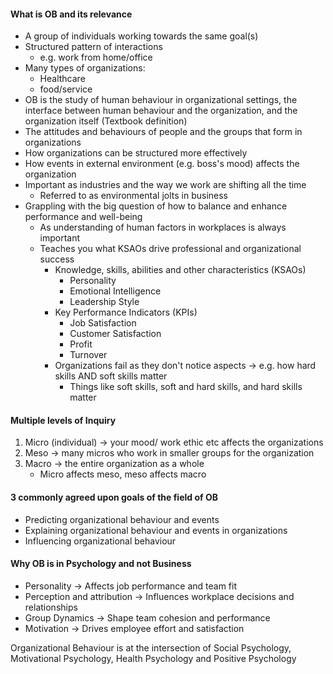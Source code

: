 #### What is OB and its relevance
- A group of individuals working towards the same goal(s)
- Structured pattern of interactions
	- e.g. work from home/office 
- Many types of organizations:
	- Healthcare
	- food/service
- OB is the study of human behaviour in organizational settings, the interface between human behaviour and the organization, and the organization itself (Textbook definition)
- The attitudes and behaviours of people and the groups that form in organizations
- How organizations can be structured more effectively
- How events in external environment (e.g. boss's mood) affects the organization
- Important as industries and the way we work are shifting all the time 
	- Referred to as environmental jolts in business
- Grappling with the big question of how to balance and enhance performance and well-being
	- As understanding of human factors in workplaces is always important
	- Teaches you what KSAOs drive professional and organizational success
		- Knowledge, skills, abilities and other characteristics (KSAOs)
			- Personality
			- Emotional Intelligence
			- Leadership Style
		- Key Performance Indicators (KPIs)
			- Job Satisfaction
			- Customer Satisfaction 
			- Profit
			- Turnover
		- Organizations fail as they don't notice aspects -> e.g. how hard skills AND soft skills matter
			- Things like soft skills, soft and hard skills, and hard skills matter
#### Multiple levels of Inquiry
1.  Micro (individual) -> your mood/ work ethic etc affects the organizations
2. Meso -> many micros who work in smaller groups for the organization
3. Macro -> the entire organization as a whole
	- Micro affects meso, meso affects macro
#### 3 commonly agreed upon goals of the field of OB
- Predicting organizational behaviour and events
- Explaining organizational behaviour and events in organizations
- Influencing organizational behaviour 
#### Why OB is in Psychology and not Business
- Personality -> Affects job performance and team fit
- Perception and attribution -> Influences workplace decisions and relationships
- Group Dynamics -> Shape team cohesion and performance
- Motivation -> Drives employee effort and satisfaction
  
Organizational Behaviour is at the intersection of Social Psychology, Motivational Psychology, Health Psychology and Positive Psychology